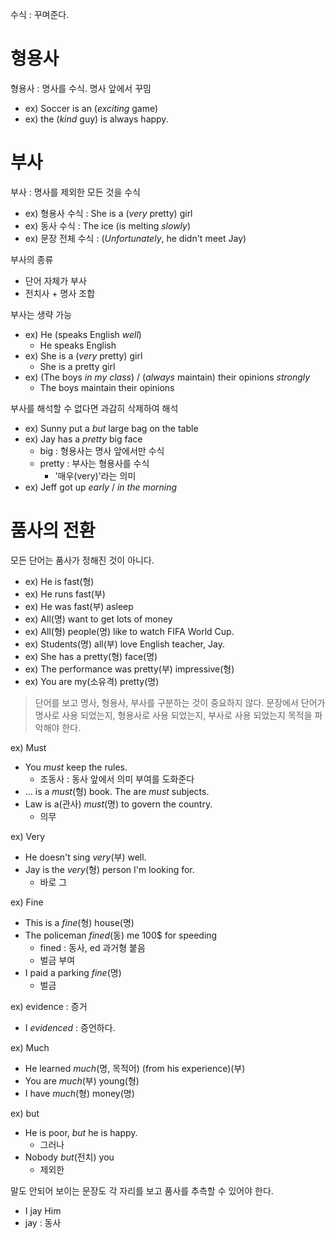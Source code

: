 수식 : 꾸며준다.

# 형용사

형용사 : 명사를 수식. 명사 앞에서 꾸밈
- ex) Soccer is an (*exciting* game)
- ex) the (*kind* guy) is always happy.

# 부사

부사 : 명사를 제외한 모든 것을 수식
- ex) 형용사 수식 : She is a (*very* pretty) girl
- ex) 동사 수식 : The ice (is melting *slowly*)
- ex) 문장 전체 수식 : (*Unfortunately*, he didn't meet Jay)

부사의 종류
- 단어 자체가 부사
- 전치사 + 명사 조합

부사는 생략 가능
- ex) He (speaks English *well*)
	- He speaks English
- ex) She is a (*very* pretty) girl
	- She is a pretty girl
- ex) (The boys *in my class*) / (*always* maintain) their opinions *strongly*
	- The boys maintain their opinions

부사를 해석할 수 없다면 과감히 삭제하여 해석
- ex) Sunny put a *but* large bag on the table
- ex) Jay has a *pretty* big face
	- big : 형용사는 명사 앞에서만 수식
	- pretty : 부사는 형용사를 수식
		- '매우(very)'라는 의미
- ex) Jeff got up *early* / *in the morning*

# 품사의 전환

모든 단어는 품사가 정해진 것이 아니다.
- ex) He is fast(형)
- ex) He runs fast(부)
- ex) He was fast(부) asleep
- ex) All(명) want to get lots of money
- ex) All(형) people(명) like to watch FIFA World Cup.
- ex) Students(명) all(부) love English teacher, Jay.
- ex) She has a pretty(형) face(명)
- ex) The performance was pretty(부) impressive(형)
- ex) You are my(소유격) pretty(명)

> 단어를 보고 명사, 형용사, 부사를 구분하는 것이 중요하지 않다.
> 문장에서 단어가 명사로 사용 되었는지, 형용사로 사용 되었는지, 부사로 사용 되었는지 목적을 파악해야 한다.

ex) Must
- You *must* keep the rules.
	- 조동사 : 동사 앞에서 의미 부여를 도화준다
-  ... is a *must*(형) book. The are *must* subjects.
-  Law is a(관사) *must*(명) to govern the country.
	- 의무

ex) Very
- He doesn't sing *very*(부) well.
- Jay is the *very*(형) person I'm looking for.
	- 바로 그

ex) Fine
- This is a *fine*(형) house(명)
- The policeman *fined*(동) me 100$ for speeding
	- fined : 동사, ed 과거형 붙음
	- 벌금 부여
- I paid a parking *fine*(명)
	- 벌금

ex) evidence : 증거
- I *evidenced* : 증언하다.

ex) Much
- He learned *much*(명, 목적어) (from his experience)(부)
- You are *much*(부) young(형)
- I have *much*(형) money(명)

ex) but
- He is poor, *but* he is happy.
	- 그러나
- Nobody *but*(전치) you
	- 제외한

말도 안되어 보이는 문장도 각 자리를 보고 품사를 추측할 수 있어야 한다.
- I jay Him
- jay : 동사

